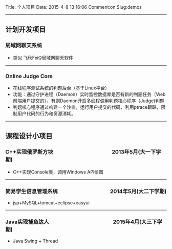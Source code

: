 Title: 个人项目
Date: 2015-4-8 13:16:06
Comment:on
Slug:demos

---


## 计划开发项目
### 局域网聊天系统
* 类似 飞秋FeiQ局域网聊天软件
***

### Online Judge Core
* 在线程序测试系统的判题后台（基于Linux平台）
* 功能：通过守护进程（Daemon）实时监控数据库是否有新的判题任务（Web前端用户提交的），有则Daemon开启多线程调用判题核心程序（Judge)判题
* 判题核心程序通过构建一个沙盒，运行用户提交的代码，利用ptrace跟踪，限制用户代码的行为和资源消耗。
***
## 课程设计小项目

### C++实现俄罗斯方块       &emsp;&emsp;&emsp;&emsp;&emsp;&emsp;&emsp;&emsp;‎&emsp;&emsp;&emsp;2013‎年‎5‎月‎(大一下学期)
* C++实现Console类，调用Windows API绘图  
*** 

### 简易学生信息管理系统&emsp;&emsp;&emsp;&emsp;&emsp;&emsp;&emsp;&emsp;&emsp;&emsp;2014年5月(大二下学期)
* jsp+MySQL+tomcat+eclipse+easyui  
***

### Java实现捕鱼达人 &emsp;&emsp;&emsp;&emsp;&emsp;&emsp;&emsp;&emsp;&emsp;&emsp;&emsp;&emsp;2015‎年‎4‎月(大三下学期)
*  Java Swing + Thread